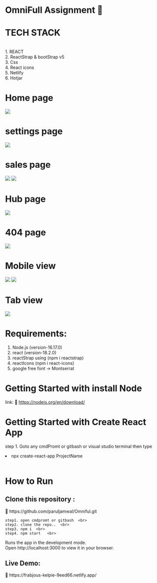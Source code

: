 # OmniFull Assignment  📁

 <h1> TECH STACK </h1>  <br>
  1. REACT  <br>
  2. ReactStrap & bootStrap v5 <br>
  3. Css <br>
  4. React icons <br>
  5. Netlify <br>
  6. Hotjar
   
  # Home page
  
  <img src="https://user-images.githubusercontent.com/96183163/209703430-50dc6c54-9669-4666-b77d-6f91ae8e5d7c.png" />
  
  # settings page
  
  <img src="https://user-images.githubusercontent.com/96183163/209703535-e6d4f179-234e-43a2-bf7a-6c11d3e7f226.png" />
 
 # sales page
  
  <img src="https://user-images.githubusercontent.com/96183163/209703701-31458e2c-546d-48e0-afe3-5cbb88b205d3.png" />
  <img src="https://user-images.githubusercontent.com/96183163/209703872-dc24aa52-a1b6-4ccf-886a-04c9668bc9db.png"/>
  
  # Hub page
  
  <img src="https://user-images.githubusercontent.com/96183163/209703986-2009d6e9-e595-4b30-bb11-3dd813165c94.png" />

  
  # 404 page
  
  <img src="https://user-images.githubusercontent.com/96183163/209704090-c9db2de9-2ce2-4bfd-bfa4-6a8eaed90522.png" />

  # Mobile view
  
  <img src="https://user-images.githubusercontent.com/96183163/209704294-9df3191f-23eb-4ed8-bf49-5dc7a75cb76d.png"/>

  <img src="https://user-images.githubusercontent.com/96183163/209704383-804b9086-fdf7-4bd3-a3e4-e91f832c09b9.png" />
  
  # Tab view 
  
  <img src="https://user-images.githubusercontent.com/96183163/209706998-4d61768d-fc72-4e09-913d-06523aa494ca.png"/>
  
<h1>Requirements:</h1>
  
   1.  Node.js (version-16.17.0) <br>
   2.  react  (version-18.2.0)   <br>
   3.  reactStrap using (npm i reactstrap)
   4.  reactIcons (npm i react-icons)
   5.  google free font -> Montserrat
   
   <h1> Getting Started with install Node </h1>
   
   link: 🔗 https://nodejs.org/en/download/
   
  
   <h1> Getting Started with Create React App </h1>
   
   step 1. Goto any cmdPromt or gitbash or visual studio terminal then type <li> npx create-react-app ProjectName </li>  <br>
   
   <h1>How to Run </h1> 
   
   <h2> Clone this repository : </h2> 🔗 https://github.com/paruljamwal/Omniful.git  <br>
   
    step1. open cmdpromt or gitbash  <br>
    step2. clone the repo..  <br>
    step3. npm i  <br>
    step4. npm start   <br>
     
   Runs the app in the development mode.  <br>
   Open http://localhost:3000 to view it in your browser.  <br>
 
  <h2> Live Demo: </h2> 🔗 https://frabjous-kelpie-9eed66.netlify.app/

